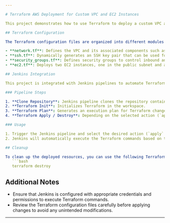 ```yaml
---

# Terraform AWS Deployment for Custom VPC and EC2 Instances

This project demonstrates how to use Terraform to deploy a custom VPC and two EC2 instances on AWS. The infrastructure includes networking components such as VPC, subnets, route tables, and security groups. Additionally, it dynamically creates an SSH key pair for connecting to the EC2 instances.

## Terraform Configuration

The Terraform configuration files are organized into different modules for clarity and maintainability:

- **network.tf**: Defines the VPC and its associated components such as subnets, route tables, and internet gateways.
- **ssh.tf**: Dynamically generates an SSH key pair that can be used for accessing the EC2 instances securely.
- **security_groups.tf**: Defines security groups to control inbound and outbound traffic to the EC2 instances.
- **ec2.tf**: Deploys two EC2 instances, one in the public subnet and another in the private subnet. Configures the instances with the appropriate security groups and key pairs.

## Jenkins Integration

This project is integrated with Jenkins pipelines to automate Terraform deployments. The `Jenkinsfile` contains the pipeline script for executing Terraform commands such as plan and apply.

### Pipeline Steps

1. **Clone Repository**: Jenkins pipeline clones the repository containing Terraform configuration files.
2. **Terraform Init**: Initializes Terraform in the workspace.
3. **Terraform Plan**: Generates an execution plan for Terraform changes.
4. **Terraform Apply / Destroy**: Depending on the selected action (`apply` or `destroy`), it initializes Terraform, generates a plan, and then applies or destroys the infrastructure with auto-approval.

### Usage

1. Trigger the Jenkins pipeline and select the desired action (`apply` or `destroy`) as a parameter.
2. Jenkins will automatically execute the Terraform commands based on the selected action.

## Cleanup

To clean up the deployed resources, you can use the following Terraform command:
   ```bash
   terraform destroy
   ```

## Additional Notes

- Ensure that Jenkins is configured with appropriate credentials and permissions to execute Terraform commands.
- Review the Terraform configuration files carefully before applying changes to avoid any unintended modifications.

---
```

